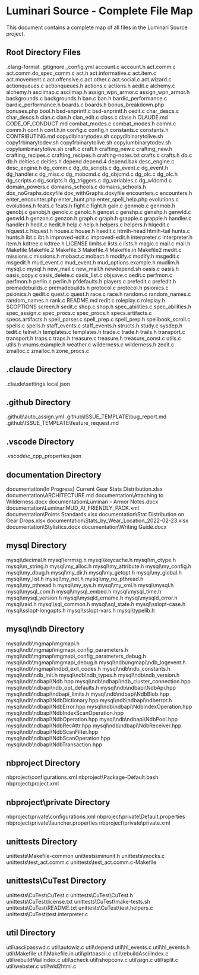 # Luminari Source - Complete File Map

This document contains a complete map of all files in the Luminari Source project.

## Root Directory Files

.clang-format
.gitignore
_config.yml
account.c
account.h
act.comm.c
act.comm.do_spec_comm.c
act.h
act.informative.c
act.item.c
act.movement.c
act.offensive.c
act.other.c
act.social.c
act.wizard.c
actionqueues.c
actionqueues.h
actions.c
actions.h
aedit.c
alchemy.c
alchemy.h
asciimap.c
asciimap.h
assign_wpn_armor.c
assign_wpn_armor.h
backgrounds.c
backgrounds.h
ban.c
ban.h
bardic_performance.c
bardic_performance.h
boards.c
boards.h
bonus_breakdown.php
bonuses.php
bool.h
bsd-snprintf.c
bsd-snprintf.h
cedit.c
char_descs.c
char_descs.h
clan.c
clan.h
clan_edit.c
class.c
class.h
CLAUDE.md
CODE_OF_CONDUCT.md
combat_modes.c
combat_modes.h
comm.c
comm.h
conf.h
conf.h.in
config.c
config.h
constants.c
constants.h
CONTRIBUTING.md
copydlbinarytodev.sh
copydlbinarytolive.sh
copyfrbinarytodev.sh
copyfrbinarytolive.sh
copylumbinarytodev.sh
copylumbinarytolive.sh
craft.c
craft.h
crafting_new.c
crafting_new.h
crafting_recipes.c
crafting_recipes.h
crafting-notes.txt
crafts.c
crafts.h
db.c
db.h
deities.c
deities.h
depend
depend.4
depend.bak
desc_engine.c
desc_engine.h
dg_comm.c
dg_db_scripts.c
dg_event.c
dg_event.h
dg_handler.c
dg_misc.c
dg_mobcmd.c
dg_objcmd.c
dg_olc.c
dg_olc.h
dg_scripts.c
dg_scripts.h
dg_triggers.c
dg_variables.c
dg_wldcmd.c
domain_powers.c
domains_schools.c
domains_schools.h
dox_noGraphs.doxyfile
dox_withGraphs.doxyfile
encounters.c
encounters.h
enter_encounter.php
enter_hunt.php
enter_spell_help.php
evolutions.c
evolutions.h
feats.c
feats.h
fight.c
fight.h
gain.c
genmob.c
genmob.h
genobj.c
genobj.h
genolc.c
genolc.h
genqst.c
genshp.c
genshp.h
genwld.c
genwld.h
genzon.c
genzon.h
graph.c
graph.h
grapple.c
grapple.h
handler.c
handler.h
hedit.c
hedit.h
help.c
help.h
helpers.c
helpers.h
hlqedit.c
hlquest.c
hlquest.h
house.c
house.h
hsedit.c
htmlh-head
htmlh-tail
hunts.c
hunts.h
ibt.c
ibt.h
improved-edit.c
improved-edit.h
interpreter.c
interpreter.h
item.h
kdtree.c
kdtree.h
LICENSE
limits.c
lists.c
lists.h
magic.c
mail.c
mail.h
Makefile
Makefile.2
Makefile.3
Makefile.4
Makefile.in
Makefile2
medit.c
missions.c
missions.h
mobact.c
mobact.h
modify.c
modify.h
msgedit.c
msgedit.h
mud_event.c
mud_event.h
mud_options.example.h
mudlim.h
mysql.c
mysql.h
new_mail.c
new_mail.h
newdepend.sh
oasis.c
oasis.h
oasis_copy.c
oasis_delete.c
oasis_list.c
objsave.c
oedit.c
perfmon.c
perfmon.h
perlin.c
perlin.h
pfdefaults.h
players.c
prefedit.c
prefedit.h
premadebuilds.c
premadebuilds.h
protocol.c
protocol.h
psionics.c
psionics.h
qedit.c
quest.c
quest.h
race.c
race.h
random.c
random_names.c
random_names.h
rank.c
README.md
redit.c
roleplay.c
roleplay.h
SCOPTIONS
screen.h
sedit.c
shop.c
shop.h
spec_abilities.c
spec_abilities.h
spec_assign.c
spec_procs.c
spec_procs.h
specs.artifacts.c
specs.artifacts.h
spell_parser.c
spell_prep.c
spell_prep.h
spellbook_scroll.c
spells.c
spells.h
staff_events.c
staff_events.h
structs.h
study.c
sysdep.h
tedit.c
telnet.h
templates.c
templates.h
trade.c
trade.h
trails.h
transport.c
transport.h
traps.c
traps.h
treasure.c
treasure.h
treasure_const.c
utils.c
utils.h
vnums.example.h
weather.c
wilderness.c
wilderness.h
zedit.c
zmalloc.c
zmalloc.h
zone_procs.c

## .claude Directory

.claude\settings.local.json

## .github Directory

.github\auto_assign.yml
.github\ISSUE_TEMPLATE\bug_report.md
.github\ISSUE_TEMPLATE\feature_request.md

## .vscode Directory

.vscode\c_cpp_properties.json

## documentation Directory

documentation\(In Progress) Current Gear Stats Distribution.xlsx
documentation\ARCHITECTURE.md
documentation\Attaching to Wilderness.docx
documentation\Luminari - Armor Notes.docx
documentation\LuminariMUD_AI_FRIENDLY_PACK.xml
documentation\Points Standards.xlsx
documentation\Stat Distribution on Gear Drops.xlsx
documentation\Stats_by_Wear_Location_2022-02-23.xlsx
documentation\Stylistics.docx
documentation\Writing Guide.docx

## mysql Directory

mysql\decimal.h
mysql\errmsg.h
mysql\keycache.h
mysql\m_ctype.h
mysql\m_string.h
mysql\my_alloc.h
mysql\my_attribute.h
mysql\my_config.h
mysql\my_dbug.h
mysql\my_dir.h
mysql\my_getopt.h
mysql\my_global.h
mysql\my_list.h
mysql\my_net.h
mysql\my_no_pthread.h
mysql\my_pthread.h
mysql\my_sys.h
mysql\my_xml.h
mysql\mysql.h
mysql\mysql_com.h
mysql\mysql_embed.h
mysql\mysql_time.h
mysql\mysql_version.h
mysql\mysqld_ername.h
mysql\mysqld_error.h
mysql\raid.h
mysql\sql_common.h
mysql\sql_state.h
mysql\sslopt-case.h
mysql\sslopt-longopts.h
mysql\sslopt-vars.h
mysql\typelib.h

## mysql\ndb Directory

mysql\ndb\mgmapi\mgmapi.h
mysql\ndb\mgmapi\mgmapi_config_parameters.h
mysql\ndb\mgmapi\mgmapi_config_parameters_debug.h
mysql\ndb\mgmapi\mgmapi_debug.h
mysql\ndb\mgmapi\ndb_logevent.h
mysql\ndb\mgmapi\ndbd_exit_codes.h
mysql\ndb\ndb_constants.h
mysql\ndb\ndb_init.h
mysql\ndb\ndb_types.h
mysql\ndb\ndb_version.h
mysql\ndb\ndbapi\Ndb.hpp
mysql\ndb\ndbapi\ndb_cluster_connection.hpp
mysql\ndb\ndbapi\ndb_opt_defaults.h
mysql\ndb\ndbapi\NdbApi.hpp
mysql\ndb\ndbapi\ndbapi_limits.h
mysql\ndb\ndbapi\NdbBlob.hpp
mysql\ndb\ndbapi\NdbDictionary.hpp
mysql\ndb\ndbapi\ndberror.h
mysql\ndb\ndbapi\NdbError.hpp
mysql\ndb\ndbapi\NdbIndexOperation.hpp
mysql\ndb\ndbapi\NdbIndexScanOperation.hpp
mysql\ndb\ndbapi\NdbOperation.hpp
mysql\ndb\ndbapi\NdbPool.hpp
mysql\ndb\ndbapi\NdbRecAttr.hpp
mysql\ndb\ndbapi\NdbReceiver.hpp
mysql\ndb\ndbapi\NdbScanFilter.hpp
mysql\ndb\ndbapi\NdbScanOperation.hpp
mysql\ndb\ndbapi\NdbTransaction.hpp

## nbproject Directory

nbproject\configurations.xml
nbproject\Package-Default.bash
nbproject\project.xml

## nbproject\private Directory

nbproject\private\configurations.xml
nbproject\private\Default.properties
nbproject\private\launcher.properties
nbproject\private\private.xml

## unittests Directory

unittests\Makefile-common
unittests\minunit.h
unittests\mocks.c
unittests\test_act.comm.c
unittests\test_act.comm.c-Makefile

## unittests\CuTest Directory

unittests\CuTest\CuTest.c
unittests\CuTest\CuTest.h
unittests\CuTest\license.txt
unittests\CuTest\make-tests.sh
unittests\CuTest\README.txt
unittests\CuTest\test.helpers.c
unittests\CuTest\test.interpreter.c

## util Directory

util\asciipasswd.c
util\autowiz.c
util\depend
util\hl_events.c
util\hl_events.h
util\Makefile
util\Makefile.in
util\plrtoascii.c
util\rebuildAsciiIndex.c
util\rebuildMailIndex.c
util\scheck
util\shopconv.c
util\sign.c
util\split.c
util\webster.c
util\wld2html.c
